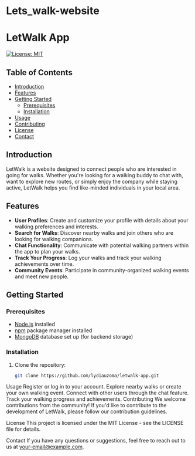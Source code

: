 # Lets_walk-website

# LetWalk App

[![License: MIT](https://img.shields.io/badge/License-MIT-yellow.svg)](https://opensource.org/licenses/MIT)

## Table of Contents

- [Introduction](#introduction)
- [Features](#features)
- [Getting Started](#getting-started)
  - [Prerequisites](#prerequisites)
  - [Installation](#installation)
- [Usage](#usage)
- [Contributing](#contributing)
- [License](#license)
- [Contact](#contact)

## Introduction

LetWalk is a website designed to connect people who are interested in going for walks. Whether you're looking for a walking buddy to chat with, want to explore new routes, or simply enjoy the company while staying active, LetWalk helps you find like-minded individuals in your local area.

## Features

- **User Profiles**: Create and customize your profile with details about your walking preferences and interests.
- **Search for Walks**: Discover nearby walks and join others who are looking for walking companions.
- **Chat Functionality**: Communicate with potential walking partners within the app to plan your walks.
- **Track Your Progress**: Log your walks and track your walking achievements over time.
- **Community Events**: Participate in community-organized walking events and meet new people.

## Getting Started

### Prerequisites

- [Node.js](https://nodejs.org/) installed
- [npm](https://www.npmjs.com/) package manager installed
- [MongoDB](https://www.mongodb.com/) database set up (for backend storage)

### Installation

1. Clone the repository:

   ```bash
   git clone https://github.com/lydiauzoma/letwalk-app.git
Usage
Register or log in to your account.
Explore nearby walks or create your own walking event.
Connect with other users through the chat feature.
Track your walking progress and achievements.
Contributing
We welcome contributions from the community! If you'd like to contribute to the development of LetWalk, please follow our contribution guidelines.

License
This project is licensed under the MIT License - see the LICENSE file for details.

Contact
If you have any questions or suggestions, feel free to reach out to us at your-email@example.com.
